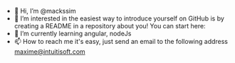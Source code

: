 - 👋 Hi, I’m @mackssim
- 👀 I’m interested in the easiest way to introduce yourself on GitHub is by creating a README in a repository about you! You can start here:
- 🌱 I’m currently learning angular, nodeJs
- 📫 How to reach me it's easy, just send an email to the following address maxime@intuitisoft.com

<!---
mackssim/mackssim is a ✨ special ✨ repository because its `README.md` (this file) appears on your GitHub profile.
You can click the Preview link to take a look at your changes.
--->
